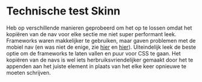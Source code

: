 # Technische test Skinn

Heb op verschillende manieren geprobeerd om het op te lossen omdat het kopiëren van de nav voor elke sectie me niet super performant leek. Frameworks waren makkelijker te gebruiken, maar gaven problemen met de mobiel nav (en was niet de enige, zie [hier](https://github.com/Aerolab/midnight.js/issues/60) en [hier](https://github.com/Aerolab/midnight.js/issues/48)). Uiteindelijk leek de beste optie om de frameworks te laten vallen en puur voor CSS te gaan. Het kopiëren van de navs is wel iets herbruiksvriendelijker gemaakt door het te appenden aan het juiste element in plaats van het elke keer opnieuwe te moeten schrijven.
